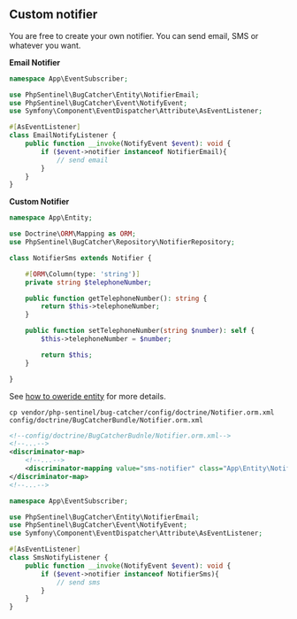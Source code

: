 ## Custom notifier

You are free to create your own notifier. You can send email, SMS or whatever you want.

**Email Notifier**

```php
namespace App\EventSubscriber;

use PhpSentinel\BugCatcher\Entity\NotifierEmail;
use PhpSentinel\BugCatcher\Event\NotifyEvent;
use Symfony\Component\EventDispatcher\Attribute\AsEventListener;

#[AsEventListener]
class EmailNotifyListener {
	public function __invoke(NotifyEvent $event): void {
		if ($event->notifier instanceof NotifierEmail){
			// send email
		}
	}
}
```

**Custom Notifier**

```php
namespace App\Entity;

use Doctrine\ORM\Mapping as ORM;
use PhpSentinel\BugCatcher\Repository\NotifierRepository;

class NotifierSms extends Notifier {

    #[ORM\Column(type: 'string')]
	private string $telephoneNumber;

	public function getTelephoneNumber(): string {
		return $this->telephoneNumber;
	}

	public function setTelephoneNumber(string $number): self {
		$this->telephoneNumber = $number;

		return $this;
	}

}
```

See [how to oweride entity](./custom_record.md#copy-orm-files) for more details.

```
cp vendor/php-sentinel/bug-catcher/config/doctrine/Notifier.orm.xml config/doctrine/BugCatcherBundle/Notifier.orm.xml
```

```xml
<!--config/doctrine/BugCatcherBudnle/Notifier.orm.xml-->
<!--...-->
<discriminator-map>
    <!--...-->
    <discriminator-mapping value="sms-notifier" class="App\Entity\NotifierSms"/>
</discriminator-map>
<!--...-->
```

```php
namespace App\EventSubscriber;

use PhpSentinel\BugCatcher\Entity\NotifierEmail;
use PhpSentinel\BugCatcher\Event\NotifyEvent;
use Symfony\Component\EventDispatcher\Attribute\AsEventListener;

#[AsEventListener]
class SmsNotifyListener {
	public function __invoke(NotifyEvent $event): void {
		if ($event->notifier instanceof NotifierSms){
			// send sms
		}
	}
}
```